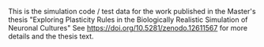 This is the simulation code / test data for the work published in the Master's thesis "Exploring Plasticity Rules in the Biologically Realistic Simulation of Neuronal Cultures"
See https://doi.org/10.5281/zenodo.12611567 for more details and the thesis text.
